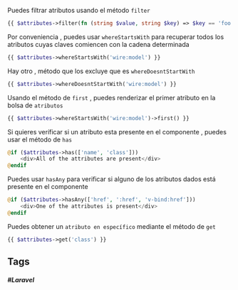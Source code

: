 Puedes filtrar atributos usando el método `filter`

```php
{{ $attributes->filter(fn (string $value, string $key) => $key == 'foo') }}
```

Por conveniencia , puedes usar `whereStartsWith` para recuperar todos los atributos cuyas claves comiencen con la cadena determinada

```php
{{ $attributes->whereStartsWith('wire:model') }}
```

Hay otro , método que los excluye que es `whereDoesntStartWith`

```php
{{ $attributes->whereDoesntStartWith('wire:model') }}
```

Usando el método de `first` , puedes renderizar el primer atributo en la bolsa de `atributos`

```php
{{ $attributes->whereStartsWith('wire:model')->first() }}
```

Si quieres veríficar si un atributo esta presente en el componente , puedes usar el método de `has`

```php
@if ($attributes->has(['name', 'class']))
    <div>All of the attributes are present</div>
@endif
```

Puedes usar `hasAny` para verificar si alguno de los atributos dados está presente en el componente

```php
@if ($attributes->hasAny(['href', ':href', 'v-bind:href']))
    <div>One of the attributes is present</div>
@endif
```

Puedes obtener un `atributo en específico` mediante el método de `get`

```php
{{ $attributes->get('class') }}
```
## Tags

##### #Laravel